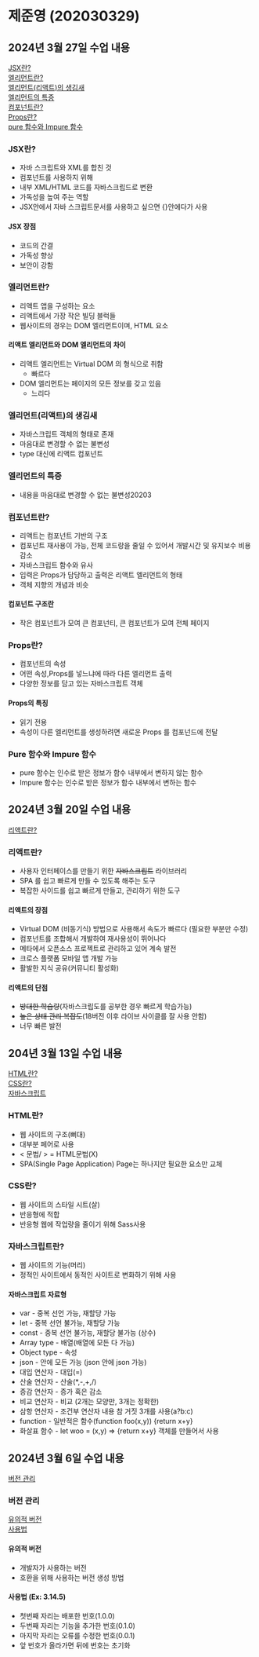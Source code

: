 # 제준영 (202030329)


<!-- ------------------------------------------------------------------------- -->

## 2024년 3월 27일 수업 내용
[JSX란?](#jsx란)  
[엘리먼트란?](#엘리먼트란)  
[엘리먼트(리액트)의 생김새](#엘리먼트리액트의-생김새)  
[엘리먼트의 특증](#엘리먼트의-특증)  
[컴포넌트란?](#컴포넌트란)  
[Props란?](#props란)   
[pure 함수와 Impure 함수](#pure-함수와-impure-함수)  

### JSX란?
- 자바 스크립트와 XML를 합친 것
- 컴포넌트를 사용하지 위해 
- 내부 XML/HTML 코드를 자바스크립드로 변환 
- 가독성을 높여 주는 역할   
- JSX안에서 자바 스크립트문서를 사용하고 싶으면 {}안에다가 사용

#### JSX 장점 
- 코드의 간결
- 가독성 향상
- 보안이 강함

### 엘리먼트란?
- 리액트 앱을 구성하는 요소
- 리액트에서 가장 작은 빌딩 블럭들
- 웹사이트의 경우는 DOM 엘리먼트이며, HTML 요소   

#### 리액트 엘리먼트와 DOM 엘리먼트의 차이
- 리액트 엘리먼트는 Virtual DOM 의 형식으로 취함
    - 빠르다
- DOM 엘리먼트는 페이지의 모든 정보를 갖고 있음
    - 느리다

### 엘리먼트(리액트)의 생김새
- 자바스크립트 객체의 형태로 존재
- 마음대로 변경할 수 없는 불변성
- type 대신에 리액트 컴포넌트

### 엘리먼트의 특증
- 내용을 마음대로 변경할 수 없는 불변성20203

### 컴포넌트란?
- 리액트는 컴포넌트 기반의 구조
- 컴포넌트 재사용이 가능, 전체 코드랑을 줄일 수 있어서 개발시간 및 유지보수 비용 감소
- 자바스크립트 함수와 유사
- 입력은 Props가 담당하고 출력은  리액트 엘리먼트의 형태
- 객체 지향의 개념과 비슷

#### 컴포넌트 구조란
- 작은 컴포넌트가 모여 큰 컴포넌티, 큰 컴포넌트가 모여 전체 페이지

### Props란?
- 컴포넌트의 속성
- 어떤 속성,Props를 넣느냐에 따라 다른 엘리먼트 출력
- 다양한 정보를 담고 있는 자바스크립트 객체

#### Props의 특징
- 읽기 전용 
- 속성이 다른 엘리먼트를 생성하려면 새로운 Props 를 컴포넌드에 전달

### Pure 함수와 Impure 함수
- pure 함수는 인수로 받은 정보가 함수 내부에서 변하지 않는 함수
- Impure 함수는 인수로 받은 정보가 함수 내부에서 변하는 함수

<!-- ------------------------------------------------------------------------- -->

## 2024년 3월 20일 수업 내용
[리액트란?](#리액트란)

### 리액트란?
- 사용자 인터페이스를 만들기 위한 ~~자바스크립트~~ 라이브러리  
- SPA 를 쉽고 빠르게 만들 수 있도록 해주는 도구
- 복잡한 사이드를 쉽고 빠르게 만들고, 관리하기 위한 도구

#### 리액트의 장점
- Virtual DOM (비동기식) 방법으로 사용해서 속도가 빠르다 (필요한 부분만 수정)
- 컴포넌트를 조합해서 개발하여 재사용성이 뛰어나다
- 메타에서 오픈소스 프로젝트로 관리하고 있어 계속 발전
- 크로스 플랫폼 모바일 앱 개발 가능
- 활발한 지식 공유(커뮤니티 활성화)

#### 리액트의 단점
- ~~방대한 학습량~~(자바스크립도를 공부한 경우 빠르게 학습가능)
- ~~높은 상태 관리 복잡도~~(18버전 이후 라이브 사이클를 잘 사용 안함)
- 너무 빠른 발전

<!-- ------------------------------------------------------------------------- -->

## 204년 3월 13일 수업 내용

[HTML란?](#html란)  
[CSS란?](#css란)  
[자바스크립트](#자바스크립트란)

### HTML란?
- 웹 사이트의 구조(뻐대)
- 대부분 페어로 사용
- < 문법/ > = HTML문법(X)
- SPA(Single Page Application) Page는 하나지만 필요한 요소만 교체

### CSS란?
- 웹 사이트의 스타일 시트(살)
- 반응형에 적합
- 반응형 웹에 작업량을 줄이기 위해 Sass사용

### 자바스크립트란?
- 웹 사이트의 기능(머리)
- 정적인 사이트에서 동적인 사이트로 변화하기 위해 사용

#### 자바스크립트 자료형
- var - 중복 선언 가능, 재할당 가능
- let -  중복 선언 불가능, 재할당 가능
- const - 중복 선언 불가능, 재할당 불가능 (상수)
- Array type - 배열(배열에 모든 다 가능)
- Object type - 속성
- json - 안에 모든 가능 (json 안에 json 가능)
- 대입 연산자 - 대입(=)
- 산술 연산자 - 산술(*,-,+,/)
- 증감 연산자 - 증가 혹은 감소
- 비교 연산자 - 비교 (2개는 모양만, 3개는 정확한)
- 삼항 연산자 - 조건부 연산자 내용 참 거짓 3개를 사용(a?b:c)
- function - 일반적은 함수(function foo(x,y)) {return x+y}
- 화살표 함수 - let woo = (x,y) => {return x+y} 객체를 만들어서 사용

<!-- ------------------------------------------------------------------------- -->

## 2024년 3월 6일 수업 내용
[버전 관리](#버전-관리)

### 버전 관리
[유의적 버전](#유의적-버전)  
[사용법](#사용법-ex-3145)

#### 유의적 버전 
- 개발자가 사용하는 버전
- 호환을 위해 사용하는 버전 생성 방법

#### 사용법 (Ex: 3.14.5)
- 첫번째 자리는 배포한 번호(1.0.0)
- 두번째 자리는 기능을 추가한 번호(0.1.0)
- 마지막 자리는 오류를 수정한 번호(0.0.1)
- 앞 번호가 올라가면 뒤에 번호는 초기화
